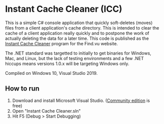 # Instant Cache Cleaner (ICC)
This is a simple C# console application that quickly soft-deletes (moves) files from a client application's cache directory. This is intended to clear the cache of a client application really quickly and to postpone the work of actually deleting the data for a later time. This code is published as the [Instant Cache Cleaner](https://find.vu/downloads/icc/ "Instant Cache Cleaner") program for the Find.vu website.

The .NET standard was targetted to initially to get binaries for Windows, Mac, and Linux, but the lack of testing environments and a few .NET hiccups means versions 1.0.x will be targeting Windows only.

Compiled on Windows 10, Visual Studio 2019.

## How to run
  1. Download and install Microsoft Visual Studio. ([Community edition](https://visualstudio.microsoft.com/vs/community/) is free)
2. Open "Instant Cache Cleaner.sln"
3. Hit F5 (Debug > Start Debugging)
